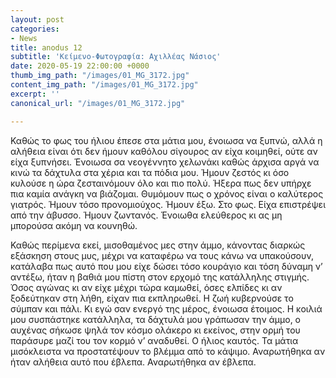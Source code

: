 ```yaml
---
layout: post
categories:
- News
title: anodus 12
subtitle: 'Κείμενο-Φωτογραφία: Αχιλλέας Νάσιος'
date: 2020-05-19 22:00:00 +0000
thumb_img_path: "/images/01_MG_3172.jpg"
content_img_path: "/images/01_MG_3172.jpg"
excerpt: ''
canonical_url: "/images/01_MG_3172.jpg"

---
```

Καθώς το φως του ήλιου έπεσε στα μάτια μου, ένοιωσα να ξυπνώ, αλλά η αλήθεια είναι ότι δεν ήμουν καθόλου σίγουρος αν είχα κοιμηθεί, ούτε αν είχα ξυπνήσει. Ένοιωσα σα νεογέννητο χελωνάκι καθώς άρχισα αργά να κινώ τα δάχτυλα στα χέρια και τα πόδια μου. Ήμουν ζεστός κι όσο κυλούσε η ώρα ζεσταινόμουν όλο και πιο πολύ. Ήξερα πως δεν υπήρχε πια καμία ανάγκη να βιάζομαι. Θυμόμουν πως ο χρόνος είναι ο καλύτερος γιατρός. Ήμουν τόσο προνομιούχος. Ήμουν έξω. Στο φως. Είχα επιστρέψει από την άβυσσο. Ήμουν ζωντανός. Ένοιωθα ελεύθερος κι ας μη μπορούσα ακόμη να κουνηθώ.

Καθώς περίμενα εκεί, μισοθαμένος μες στην άμμο, κάνοντας διαρκώς εξάσκηση στους μυς, μέχρι να καταφέρω να τους κάνω να υπακούσουν, κατάλαβα πως αυτό που μου είχε δώσει τόσο κουράγιο και τόση δύναμη ν’ αντέξω, ήταν η βαθιά μου πίστη στον ερχομό της κατάλληλης στιγμής. Όσος αγώνας κι αν είχε μέχρι τώρα καμωθεί, όσες ελπίδες κι αν ξοδεύτηκαν στη λήθη, είχαν πια εκπληρωθεί. Η ζωή κυβερνούσε το σύμπαν και πάλι. Κι εγώ σαν ενεργό της μέρος, ένοιωσα έτοιμος. Η κοιλιά μου συσπάστηκε κατάλληλα, τα δάχτυλά μου γράπωσαν την άμμο, ο αυχένας σήκωσε ψηλά τον κόσμο ολάκερο κι εκείνος, στην ορμή του παράσυρε μαζί του τον κορμό ν’ αναδυθεί. Ο ήλιος καυτός. Τα μάτια μισόκλειστα να προστατέψουν το βλέμμα από το κάψιμο. Αναρωτήθηκα αν ήταν αλήθεια αυτό που έβλεπα. Αναρωτήθηκα αν έβλεπα.